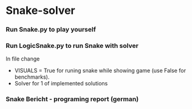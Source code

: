 # Snake-solver
### Run Snake.py to play yourself
### Run LogicSnake.py to run Snake with solver
In file change 
- VISUALS = True for runing snake while showing game (use False for benchmarks).
- Solver for 1 of implemented solutions


### Snake Bericht - programing report (german)

